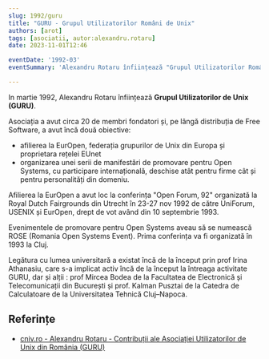 ```yaml
---
slug: 1992/guru
title: "GURU - Grupul Utilizatorilor Români de Unix"
authors: [arot]
tags: [asociatii, autor:alexandru.rotaru]
date: 2023-11-01T12:46

eventDate: '1992-03'
eventSummary: 'Alexandru Rotaru înființează "Grupul Utilizatorilor Români de Unix" (GURU)'

---
```


In martie 1992, Alexandru Rotaru înființează
**Grupul Utilizatorilor de Unix (GURU)**.

<!-- truncate -->

Asociația a avut circa 20 de membri fondatori și, pe lângă distribuția
de Free Software, a avut încă două obiective:

- afilierea la EurOpen, federația grupurilor de Unix din Europa și proprietara rețelei EUnet
- organizarea unei serii de manifestări de promovare pentru Open Systems, cu participare internațională, deschise atât pentru firme cât și pentru personalități din domeniu.

Afilierea la EurOpen a avut loc la conferința "Open Forum‚ 92" organizată la Royal Dutch Fairgrounds din Utrecht în 23-27 nov 1992 de către UniForum, USENIX și EurOpen, drept de vot având din 10 septembrie 1993.

Evenimentele de promovare pentru Open Systems aveau să se numească ROSE
(Romania Open Systems Event). Prima conferința va fi organizată în 1993 la Cluj.

Legătura cu lumea universitară a existat încă de la început prin prof Irina
Athanasiu, care s-a implicat activ încă de la început la întreaga activitate GURU, dar și alții : prof Mircea Bodea de la Facultatea de Electronică și Telecomunicații din București și prof. Kalman Pusztai de la Catedra de Calculatoare de la Universitatea Tehnică Cluj–Napoca.

## Referințe

- [cniv.ro - Alexandru Rotaru - Contribuții ale Asociației Utilizatorilor de Unix din România (GURU)](https://cniv.ro/documents/26/CNIV_Volum_Aniversar_2023_-_Versiune_Online_DPxioQg.pdf)
